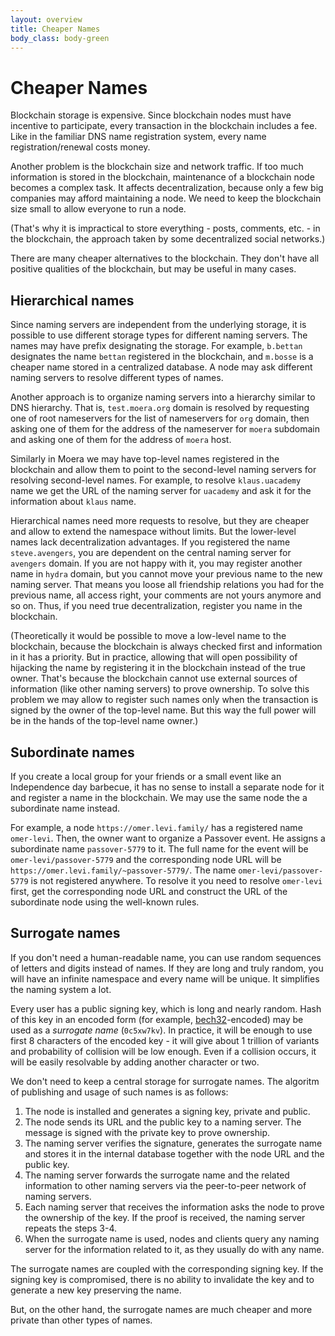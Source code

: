 ```yaml
---
layout: overview
title: Cheaper Names
body_class: body-green
---
```


# Cheaper Names

Blockchain storage is expensive. Since blockchain nodes must have
incentive to participate, every transaction in the blockchain includes a
fee. Like in the familiar DNS name registration system, every name
registration/renewal costs money.

Another problem is the blockchain size and network traffic. If too much
information is stored in the blockchain, maintenance of a blockchain
node becomes a complex task. It affects decentralization, because only a
few big companies may afford maintaining a node. We need to keep the
blockchain size small to allow everyone to run a node.

(That's why it is impractical to store everything - posts, comments,
etc. - in the blockchain, the approach taken by some decentralized
social networks.)

There are many cheaper alternatives to the blockchain. They don't have
all positive qualities of the blockchain, but may be useful in many
cases.

## Hierarchical names

Since naming servers are independent from the underlying storage, it is
possible to use different storage types for different naming servers.
The names may have prefix designating the storage. For example,
`b.bettan` designates the name `bettan` registered in the blockchain,
and `m.bosse` is a cheaper name stored in a centralized database. A node
may ask different naming servers to resolve different types of names.

Another approach is to organize naming servers into a hierarchy similar
to DNS hierarchy. That is, `test.moera.org` domain is resolved by
requesting one of root nameservers for the list of nameservers for `org`
domain, then asking one of them for the address of the nameserver for
`moera` subdomain and asking one of them for the address of `moera`
host.
 
Similarly in Moera we may have top-level names registered in the
blockchain and allow them to point to the second-level naming servers
for resolving second-level names. For example, to resolve
`klaus.uacademy` name we get the URL of the naming server for `uacademy`
and ask it for the information about `klaus` name.

Hierarchical names need more requests to resolve, but they are cheaper
and allow to extend the namespace without limits. But the lower-level
names lack decentralization advantages. If you registered the name
`steve.avengers`, you are dependent on the central naming server for
`avengers` domain. If you are not happy with it, you may register
another name in `hydra` domain, but you cannot move your previous name
to the new naming server. That means you loose all friendship relations
you had for the previous name, all access right, your comments are not
yours anymore and so on. Thus, if you need true decentralization,
register you name in the blockchain.

(Theoretically it would be possible to move a low-level name to the
blockchain, because the blockchain is always checked first and
information in it has a priority. But in practice, allowing that will
open possibility of hijacking the name by registering it in the
blockchain instead of the true owner. That's because the blockchain
cannot use external sources of information (like other naming servers)
to prove ownership. To solve this problem we may allow to register such
names only when the transaction is signed by the owner of the top-level
name. But this way the full power will be in the hands of the top-level
name owner.)

## Subordinate names

If you create a local group for your friends or a small event like an
Independence day barbecue, it has no sense to install a separate node
for it and register a name in the blockchain. We may use the same node
the a subordinate name instead.

For example, a node `https://omer.levi.family/` has a registered name
`omer-levi`. Then, the owner want to organize a Passover event. He
assigns a subordinate name `passover-5779` to it. The full name for the
event will be `omer-levi/passover-5779` and the corresponding node URL
will be `https://omer.levi.family/~passover-5779/`. The name
`omer-levi/passover-5779` is not registered anywhere. To resolve it you
need to resolve `omer-levi` first, get the corresponding node URL and
construct the URL of the subordinate node using the well-known rules.

## Surrogate names

If you don't need a human-readable name, you can use random sequences of
letters and digits instead of names. If they are long and truly random,
you will have an infinite namespace and every name will be unique. It
simplifies the naming system a lot.

Every user has a public signing key, which is long and nearly random.
Hash of this key in an encoded form (for example, [bech32][1]-encoded)
may be used as a *surrogate name* (`0c5xw7kv`). In practice, it will be
enough to use first 8 characters of the encoded key - it will give about
1 trillion of variants and probability of collision will be low enough.
Even if a collision occurs, it will be easily resolvable by adding
another character or two.

We don't need to keep a central storage for surrogate names. The
algoritm of publishing and usage of such names is as follows:

1. The node is installed and generates a signing key, private and
   public.
2. The node sends its URL and the public key to a naming server. The
   message is signed with the private key to prove ownership.
3. The naming server verifies the signature, generates the surrogate
   name and stores it in the internal database together with the node
   URL and the public key.
4. The naming server forwards the surrogate name and the related
   information to other naming servers via the peer-to-peer network of
   naming servers.
5. Each naming server that receives the information asks the node to
   prove the ownership of the key. If the proof is received, the naming
   server repeats the steps 3-4.
6. When the surrogate name is used, nodes and clients query any naming
   server for the information related to it, as they usually do with any
   name.

The surrogate names are coupled with the corresponding signing key. If
the signing key is compromised, there is no ability to invalidate the
key and to generate a new key preserving the name.

But, on the other hand, the surrogate names are much cheaper and more
private than other types of names.

[1]: https://github.com/bitcoin/bips/blob/master/bip-0173.mediawiki
